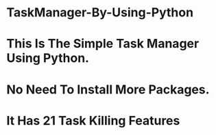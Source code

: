 # TaskManager-By-Using-Python
# This Is The Simple Task Manager Using Python. 
# No Need To Install More Packages. 
# It Has 21 Task Killing Features
